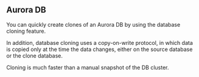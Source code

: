 ## Aurora DB
You can quickly create clones of an Aurora DB by using the database cloning feature. 

In addition, database cloning uses a copy-on-write protocol, in which data is copied only at the time the data changes, either on the source database or the clone database. 

Cloning is much faster than a manual snapshot of the DB cluster.